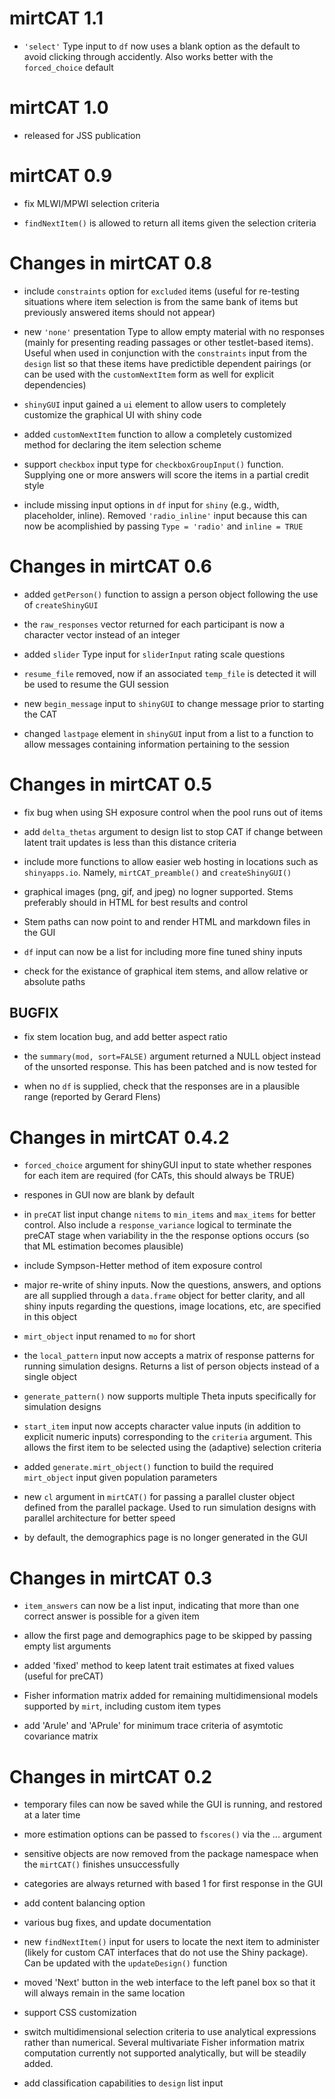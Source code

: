 # mirtCAT 1.1

- `'select'` Type input to `df` now uses a blank option as the default to avoid 
  clicking through accidently. Also works better with the `forced_choice` default

# mirtCAT 1.0

- released for JSS publication

# mirtCAT 0.9

- fix MLWI/MPWI selection criteria

- `findNextItem()` is allowed to return all items given the selection criteria

# Changes in mirtCAT 0.8

- include `constraints` option for `excluded` items (useful for re-testing situations where 
  item selection is from the same bank of items but previously answered items should not appear)

- new `'none'` presentation Type to allow empty material with no responses (mainly for presenting 
  reading passages or other testlet-based items). Useful when used in conjunction with the 
  `constraints` input from the `design` list so that these items have predictible dependent 
  pairings (or can be used with the `customNextItem` form as well for explicit dependencies)

- `shinyGUI` input gained a `ui` element to allow users to completely customize the graphical UI 
  with shiny code

- added `customNextItem` function to allow a completely customized method for declaring the 
  item selection scheme

- support `checkbox` input type for `checkboxGroupInput()` function. Supplying one or more 
  answers will score the items in a partial credit style

- include missing input options in `df` input for `shiny` (e.g., width, placeholder, inline). 
  Removed `'radio_inline'` input because this can now be acomplishied by passing 
  `Type = 'radio'` and `inline = TRUE`

# Changes in mirtCAT 0.6

- added `getPerson()` function to assign a person object following the use of `createShinyGUI`

- the `raw_responses` vector returned for each participant is now a character vector instead of an 
  integer

- added `slider` Type input for `sliderInput` rating scale questions

- `resume_file` removed, now if an associated `temp_file` is detected it will be used to resume
  the GUI session

- new `begin_message` input to `shinyGUI` to change message prior to starting the CAT

- changed `lastpage` element in `shinyGUI` input from a list to a function to allow messages 
  containing information pertaining to the session

# Changes in mirtCAT 0.5

- fix bug when using SH exposure control when the pool runs out of items

- add `delta_thetas` argument to design list to stop CAT if change between latent trait updates
  is less than this distance criteria

- include more functions to allow easier web hosting in locations such as `shinyapps.io`. Namely,
  `mirtCAT_preamble()` and `createShinyGUI()`

- graphical images (png, gif, and jpeg) no logner supported. Stems preferably should in HTML 
  for best results and control

- Stem paths can now point to and render HTML and markdown files in the GUI

- `df` input can now be a list for including more fine tuned shiny inputs

- check for the existance of graphical item stems, and allow relative or absolute paths

## BUGFIX

- fix stem location bug, and add better aspect ratio

- the `summary(mod, sort=FALSE)` argument returned a NULL object instead of the unsorted response.
  This has been patched and is now tested for
  
- when no `df` is supplied, check that the responses are in a plausible range 
  (reported by Gerard Flens)

# Changes in mirtCAT 0.4.2

- `forced_choice` argument for shinyGUI input to state whether respones for each item are 
  required (for CATs, this should always be TRUE)

- respones in GUI now are blank by default

- in `preCAT` list input change `nitems` to `min_items` and `max_items` for better control. Also 
  include a `response_variance` logical to terminate the preCAT stage when variability in the 
  the response options occurs (so that ML estimation becomes plausible)

- include Sympson-Hetter method of item exposure control

- major re-write of shiny inputs. Now the questions, answers, and options are all supplied through
  a `data.frame` object for better clarity, and all shiny inputs regarding the questions, image 
  locations, etc, are specified in this object
  
- `mirt_object` input renamed to `mo` for short

- the `local_pattern` input now accepts a matrix of response patterns for running simulation 
  designs. Returns a list of person objects instead of a single object
  
- `generate_pattern()` now supports multiple Theta inputs specifically for simulation designs

- `start_item` input now accepts character value inputs (in addition to explicit numeric inputs)
  corresponding to the `criteria` argument. This allows the first item to be selected using the 
  (adaptive) selection criteria

- added `generate.mirt_object()` function to build the required `mirt_object` input given
  population parameters
  
- new `cl` argument in `mirtCAT()` for passing a parallel cluster object defined from the 
  parallel package. Used to run simulation designs with parallel architecture for better speed
  
- by default, the demographics page is no longer generated in the GUI  

# Changes in mirtCAT 0.3

- `item_answers` can now be a list input, indicating that more than one correct answer is
  possible for a given item

- allow the first page and demographics page to be skipped by passing empty list arguments 

- added 'fixed' method to keep latent trait estimates at fixed values (useful for preCAT)

- Fisher information matrix added for remaining multidimensional models supported by `mirt`,
  including custom item types

- add 'Arule' and 'APrule' for minimum trace criteria of asymtotic covariance matrix

# Changes in mirtCAT 0.2

- temporary files can now be saved while the GUI is running, and restored at a later time

- more estimation options can be passed to `fscores()` via the ... argument

- sensitive objects are now removed from the package namespace when the `mirtCAT()` finishes 
  unsuccessfully 

- categories are always returned with based 1 for first response in the GUI

- add content balancing option

- various bug fixes, and update documentation

- new `findNextItem()` input for users to locate the next item to administer (likely for custom
  CAT interfaces that do not use the Shiny package). Can be updated with the `updateDesign()` 
  function
  
- moved 'Next' button in the web interface to the left panel box so that it will always remain in 
  the same location
  
- support CSS customization

- switch multidimensional selection criteria to use analytical expressions rather than numerical.
  Several multivariate Fisher information matrix computation currently not supported analytically,
  but will be steadily added.
  
- add classification capabilities to `design` list input
